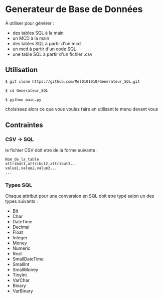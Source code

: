 # Generateur de Base de Données

À utiliser pour générer : 
-  des tables SQL  à la main
- un MCD à la main
- des tables SQL à partir d'un mcd 
- un mcd à partir d'un code SQL 
- une table SQL à partir d'un fichier .csv
## Utilisation 

```bash
$ git clone https://github.com/Mel0101010/Generateur_SQL.git
```

```bash
$ cd Generateur_SQL
```

```bash
$ python main.py
```

choisissez alors ce que vous voulez faire en utilisant le menu devant vous

## Contraintes

###  CSV -> SQL

le fichier CSV doit etre de la forme suivante : 
```csv
Nom_de_la_table
attribut1,attribut2,attribut3...
value1,value2,value3...
...
```
### Types SQL 
Chaque attribut pour une conversion en SQL doit etre typé selon un des types suivants : 

- Bit 
- Char
-  DateTime
-  Decimal
-  Float
-  Integer
-  Money
-  Numeric
-  Real
-  SmallDateTime
-  SmallInt
-  SmallMoney
-  TinyInt
-  VarChar
- Binary 
- VarBinary


